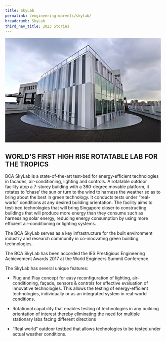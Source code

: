 ```yaml
---
title: SkyLab
permalink: /engineering-marvels/skylab/
breadcrumb: SkyLab
third_nav_title: 2023 Stories
---
```

![](/images/stories/ste%20innovations/skylab/skylab%20new.jpeg)

## WORLD'S FIRST HIGH RISE ROTATABLE LAB FOR THE TROPICS

BCA SkyLab is a state-of-the-art test-bed for energy-efficient technologies in facades, air-conditioning, lighting and controls. A rotatable outdoor facility atop a 7-storey building with a 360-degree movable platform, it rotates to ‘chase’ the sun or turn to the wind to harness the weather so as to bring about the best in green technology. It conducts tests under “real-world” conditions at any desired building orientation. The facility aims to test-bed technologies that will bring Singapore closer to constructing buildings that will produce more energy than they consume such as harnessing solar energy, reducing energy consumption by using more efficient air-conditioning or lighting systems.

The BCA SkyLab serves as a key infrastructure for the built environment industry and research community in co-innovating green building technologies.

The BCA SkyLab has been accorded the IES Prestigious Engineering Achievement Awards 2017 at the World Engineers Summit Conference.

The SkyLab has several unique features:

- Plug and Play concept for easy reconfiguration of lighting, air-conditioning, façade, sensors & controls for effective evaluation of innovative technologies. This allows the testing of energy-efficient technologies, individually or as an integrated system in real-world conditions. 

- Rotational capability that enables testing of technologies in any building orientation of interest thereby eliminating the need for multiple stationary labs facing different directions

- “Real world” outdoor testbed that allows technologies to be tested under actual weather conditions.